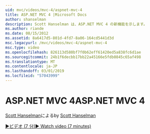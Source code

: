 ```yaml
---
uid: mvc/videos/mvc-4/aspnet-mvc-4
title: ASP.NET MVC 4 |Microsoft Docs
author: shanselman
description: Scott Hanselman は、ASP.NET MVC 4 の新機能を示します。
ms.author: riande
ms.date: 08/15/2012
ms.assetid: 8a6417d5-801d-4fd7-8a06-164cd5441d3d
msc.legacyurl: /mvc/videos/mvc-4/aspnet-mvc-4
msc.type: video
ms.openlocfilehash: 826113d580bf7f0b62eff61420ed5a838fc6d1ae
ms.sourcegitcommit: 24b1f6decbb17bb22a45166e5fdb0845c65af498
ms.translationtype: MT
ms.contentlocale: ja-JP
ms.lasthandoff: 03/01/2019
ms.locfileid: "57043999"
---
```

<a name="aspnet-mvc-4"></a><span data-ttu-id="83004-103">ASP.NET MVC 4</span><span class="sxs-lookup"><span data-stu-id="83004-103">ASP.NET MVC 4</span></span>
====================
<span data-ttu-id="83004-104">[Scott Hanselman](https://github.com/shanselman)による</span><span class="sxs-lookup"><span data-stu-id="83004-104">by [Scott Hanselman](https://github.com/shanselman)</span></span>

[<span data-ttu-id="83004-105">&#9654;ビデオ (7 分)</span><span class="sxs-lookup"><span data-stu-id="83004-105">&#9654; Watch video (7 minutes)</span></span>](https://channel9.msdn.com/Blogs/ASP-NET-Site-Videos/aspnet-mvc-4)
